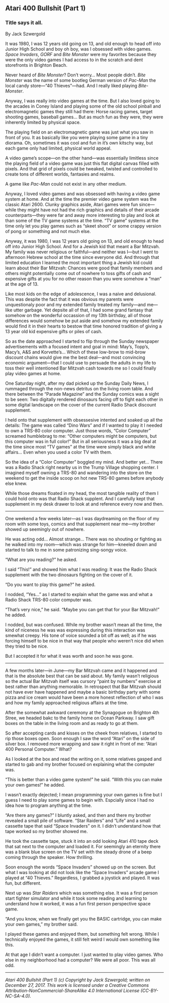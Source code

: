 ## Atari 400 Bullshit (Part 1)
### Title says it all.

By Jack Szwergold

It was 1980, I was 12 years old going on 13, and old enough to head off into Junior High School and boy oh boy, was I obsessed with video games. *Space Invaders*, *GORF* and *Bite Monster* were my favorites because they were the only video games I had access to in the scratch and dent storefronts in Brighton Beach.

Never heard of *Bite Monster*? Don’t worry… Most people didn’t. *Bite Monster* was the name of some bootleg German version of *Pac-Man* the local candy store—“40 Thieves”—had. And I really liked playing *Bite-Monster*.

Anyway, I was really into video games at the time. But I also loved going to the arcades in Coney Island and playing some of the old school pinball and electromagnetic games they still had there: Horse racing games, target shooting games, baseball games… But as much fun as they were, they were inherently limited by physical space.

The playing field on an electromagnetic game was just what you saw in front of you. It as basically like you were playing some game in a tiny diorama. Oh, sometimes it was cool and fun in it’s own kitschy way, but each game only had limited, physical world appeal.

A video game’s scope—on the other hand—was essentially limitless since the playing field of a video game was just this flat digital canvas filled with pixels. And that grid of pixels could be tweaked, twisted and controlled to create tons of different worlds, fantasies and realms.

A game like *Pac-Man* could not exist in any other medium.

Anyway, I loved video games and was obsessed with having a video game system at home. And at the time the premier video game system was the classic Atari 2600. Clunky graphics aside, Atari games were fun since—while they might have not had the rich graphics and details of their arcade counterparts—they were far and away more interesting to play and look at than some of the TV game systems at the time. “TV game” systems at the time only let you play games such as “skeet shoot” or some crappy version of pong or something and not much else.

Anyway, it was 1980, I was 12 years old going on 13, and old enough to head off into Junior High School. And for a Jewish kid that meant a Bar Mitzvah. My family was never religious or faithful—and neither was I—but I went to afternoon Hebrew school at the time since everyone did. And through that limited education I learned the most important thing a Jewish kid could learn about their Bar Mitzvah: Chances were good that family members and others might potentially come out of nowhere to toss gifts of cash and expensive gifts at you for no other reason than you were somehow a “man” at the age of 13.

Like most kids on the edge of adolescence, I was a naive and delusional. This was despite the fact that it was obvious my parents were unquestionaly poor and my extended family treated my family—and me—like utter garbage. Yet depsite all of that, I had some grand fantasy that somehow on the wonderful occassion of my 13th birthday, all of those differences would somehow be put aside and somehow my extended family would find it in their hearts to bestow that time honored tradition of giving a 13 year old kid expensive gifts or piles of cash.

So as the date approached I started to flip through the Sunday newspaper advertisements with a focused intent and goal in mind: May’s, Topp’s, Macy’s, A&S and Korvette’s… Which of these low-brow to mid-brow discount chains would give me the best deal—and most convincing economic argument—that I could use to persuade the adults in my life to toss their well intentioned Bar Mitzvah cash towards me so I could finally play video games at home.

One Saturday night, after my dad picked up the Sunday Daily News, I rummaged through the non-news detritus on the living room table. And there between the “Parade Magazine” and the Sunday comics was a sight to be seen: Two digitally rendered dinosaurs facing off to fight each other in some digital landscape on the cover of the current Radio Shack discount supplement.

I held onto that supplement with obsessesive intented and soaked up all the details: The game was called “Dino Wars” and if I wanted to play it I needed to own a TRS-80 color computer. Just those words, “Color Computer” screamed humblebrag to me: “Other computers might be computers, but this computer was in full color!” But in all seriousness it was a big deal at the time since most “TV games” at the time were simply black and white affairs… Even when you used a color TV with them.

So the idea of a “Color Computer” boggled my mind. And better yet… There was a Radio Shack right nearby us in the Trump Village shopping center. I imagined myself owning a TRS-80 and wandering into the store on the weekend to get the inside scoop on hot new TRS-80 games before anybody else knew.

While those dreams floated in my head, the most tangible reality of them I could hold onto was that Radio Shack supplent. And I carefully kept that supplement in my desk drawer to look at and reference every now and then.

***

One weekend a few weeks later—as I was daydreaming on the floor of my room with some toys, comics and that supplement near me—my brother showed up seemingly out of nowhere.

He was acting odd… Almost strange… There was no shouting or fighting as he walked into my room—which was strange for him—kneeled down and started to talk to me in some patronizing sing-songy voice.

“What are you reading?” he asked.

I said “This!” and showed him what I was reading: It was the Radio Shack supplement with the two dinosaurs fighting on the cover of it.

“Do you want to play this game?” he asked.

I nodded, “Yes…” as I started to explain what the game was and what a Radio Shack TRS-80 color computer was.

“That’s very nice,” he said. “Maybe you can get that for your Bar Mitzvah!” he added.

I nodded, but was confused. While my brother wasn’t mean all the time, the kind of niceness he was was expressing during this interaction was smewhat creepy. His tone of voice sounded a bit off as well; as if he was forcing himself to be nice in that way that people who weren’t nice did when they tried to be nice.

But I accepted it for what it was worth and soon he was gone.

***

A few months later—in June—my Bar Mitzvah came and it happened and that is the absolute best that can be said about. My family wasn’t religious so the actual Bar Mitzvah itself was cursory “paint by numbers” exercise at best rather than anything memorable. In retrospect that Bar Mitzvah should not have ever have happened and maybe a basic birthday party with some pizza and ice cream would have been a more honest reflection of who I was and how my family approached religious affairs at the time.

After the somewhat awkward ceremony at the Synagogue on Brighton 4th Stree, we headed bakc to the family home on Ocean Parkway. I saw gift boxes on the table in the living room and as ready to go at them.

So after accepting cards and kisses on the cheek from relatives, I started to rip those boxes open. Soon enough I saw the word “Atari” on the side of silver box. I removed more wrapping and saw it right in front of me: “Atari 400 Personal Computer.” What?

As I looked at the box and read the writing on it, some relatives gasped and started to gab and my brother focused on explaining what the computer was.

“This is better than a video game system!” he said. “With this you can make your own games!” he added.

I wasn’t exactly dejected; I mean programming your own games is fine but I guess I need to play some games to begin with. Espcially since I had no idea how to program anything at the time.

“Are there any games?” I bluntly asked, and then and there my brother revealed a small pile of software. “Star Raiders” and “Life” and a small cassette tape that said “Space Invaders” on it. I didn’t understand how that tape worked so my brother showed me.

He took the cassette tape, stuck it into an odd looking Atari 410 tape deck that sat next to the computer and loaded it. For seemingly an eternity there was a blank blue screen on the TV set with the steady drone of a beep coming through the speaker. How thrilling.

Soon enough the words “Space Invaders” showed up on the screen. But what I was looking at did not look like the “Space Invaders” arcade game I played at “40 Thieves.” Regardless, I grabbed a joystick and played. It was fun, but different.

Next up was *Star Raiders* which was something else. It was a first person start fighter simulator and while it took some reading and learning to understand how it worked, it was a fun first person perspective space game.

“And you know, when we finally get you the BASIC cartridge, you can make your own games,” my brother said.

I played these games and enjoyed them, but something felt wrong. While I technically enjoyed the games, it still felt weird I would own something like this.

At that age I didn’t want a computer. I just wanted to play video games. Who else in my neighborhood had a computer? We were all poor. This was all odd.

***

*Atari 400 Bullshit (Part 1) (c) Copyright by Jack Szwergold; written on December 27, 2017. This work is licensed under a Creative Commons Attribution-NonCommercial-ShareAlike 4.0 International License (CC-BY-NC-SA-4.0).*
